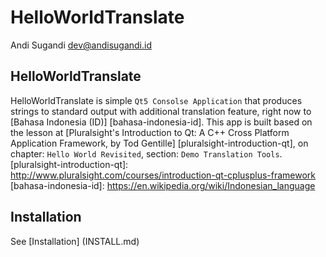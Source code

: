 HelloWorldTranslate
===================
Andi Sugandi <dev@andisugandi.id>

HelloWorldTranslate
-------------------

HelloWorldTranslate is simple `Qt5 Consolse Application` that produces strings to standard output with additional translation feature, right now to [Bahasa Indonesia (ID)] [bahasa-indonesia-id].
This app is built based on the lesson at [Pluralsight's Introduction to Qt: A C++ Cross Platform Application Framework, by Tod Gentille] [pluralsight-introduction-qt], on chapter: `Hello World Revisited`, section: `Demo Translation Tools`.
[pluralsight-introduction-qt]: http://www.pluralsight.com/courses/introduction-qt-cplusplus-framework
[bahasa-indonesia-id]: https://en.wikipedia.org/wiki/Indonesian_language

Installation
------------

See [Installation] (INSTALL.md)
